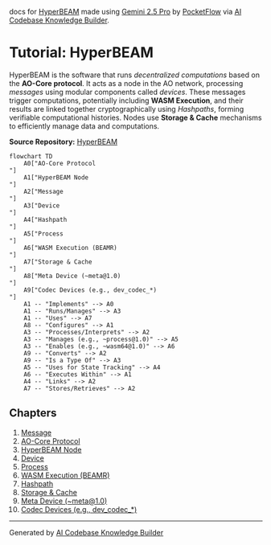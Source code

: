 docs for [HyperBEAM](https://github.com/permaweb/HyperBEAM) made using [Gemini 2.5 Pro](https://deepmind.google/technologies/gemini/pro/) by [PocketFlow](https://github.com/The-Pocket/PocketFlow) via [AI Codebase Knowledge Builder](https://github.com/The-Pocket/PocketFlow-Tutorial-Codebase-Knowledge).

# Tutorial: HyperBEAM

HyperBEAM is the software that runs *decentralized computations* based on the **AO-Core protocol**. It acts as a node in the AO network, processing *messages* using modular components called *devices*. These messages trigger computations, potentially including **WASM Execution**, and their results are linked together cryptographically using *Hashpaths*, forming verifiable computational histories. Nodes use **Storage & Cache** mechanisms to efficiently manage data and computations.


**Source Repository:** [HyperBEAM](https://github.com/permaweb/HyperBEAM)

```mermaid
flowchart TD
    A0["AO-Core Protocol
"]
    A1["HyperBEAM Node
"]
    A2["Message
"]
    A3["Device
"]
    A4["Hashpath
"]
    A5["Process
"]
    A6["WASM Execution (BEAMR)
"]
    A7["Storage & Cache
"]
    A8["Meta Device (~meta@1.0)
"]
    A9["Codec Devices (e.g., dev_codec_*)
"]
    A1 -- "Implements" --> A0
    A1 -- "Runs/Manages" --> A3
    A1 -- "Uses" --> A7
    A8 -- "Configures" --> A1
    A3 -- "Processes/Interprets" --> A2
    A3 -- "Manages (e.g., ~process@1.0)" --> A5
    A3 -- "Enables (e.g., ~wasm64@1.0)" --> A6
    A9 -- "Converts" --> A2
    A9 -- "Is a Type Of" --> A3
    A5 -- "Uses for State Tracking" --> A4
    A6 -- "Executes Within" --> A1
    A4 -- "Links" --> A2
    A7 -- "Stores/Retrieves" --> A2
```

## Chapters

1. [Message
](01_message_.md)
2. [AO-Core Protocol
](02_ao_core_protocol_.md)
3. [HyperBEAM Node
](03_hyperbeam_node_.md)
4. [Device
](04_device_.md)
5. [Process
](05_process_.md)
6. [WASM Execution (BEAMR)
](06_wasm_execution__beamr__.md)
7. [Hashpath
](07_hashpath_.md)
8. [Storage & Cache
](08_storage___cache_.md)
9. [Meta Device (~meta@1.0)
](09_meta_device___meta_1_0__.md)
10. [Codec Devices (e.g., dev_codec_*)
](10_codec_devices__e_g___dev_codec____.md)


---

Generated by [AI Codebase Knowledge Builder](https://github.com/The-Pocket/Tutorial-Codebase-Knowledge)